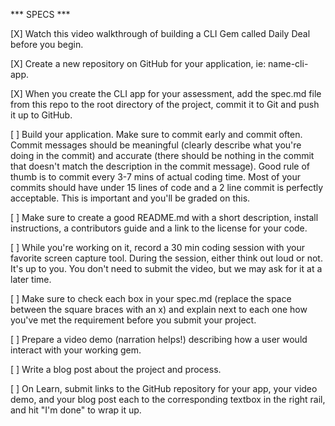 *** SPECS ***

[X] Watch this video walkthrough of building a CLI Gem called Daily Deal before you begin.


[X] Create a new repository on GitHub for your application, ie: name-cli-app.


[X] When you create the CLI app for your assessment, add the spec.md file from this repo to the root directory of the project, commit it to Git and push it up to GitHub.


[ ] Build your application. Make sure to commit early and commit often. Commit messages should be meaningful (clearly describe what you're doing in the commit) and accurate (there should be nothing in the commit that doesn't match the description in the commit message). Good rule of thumb is to commit every 3-7 mins of actual coding time. Most of your commits should have under 15 lines of code and a 2 line commit is perfectly acceptable. This is important and you'll be graded on this.


[ ] Make sure to create a good README.md with a short description, install instructions, a contributors guide and a link to the license for your code.


[ ] While you're working on it, record a 30 min coding session with your favorite screen capture tool. During the session, either think out loud or not. It's up to you. You don't need to submit the video, but we may ask for it at a later time.


[ ] Make sure to check each box in your spec.md (replace the space between the square braces with an x) and explain next to each one how you've met the requirement before you submit your project.


[ ] Prepare a video demo (narration helps!) describing how a user would interact with your working gem.


[ ] Write a blog post about the project and process.


[ ] On Learn, submit links to the GitHub repository for your app, your video demo, and your blog post each to the corresponding textbox in the right rail, and hit "I'm done" to wrap it up.

